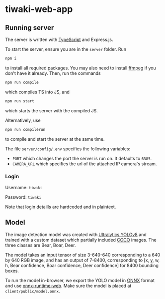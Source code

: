 # tiwaki-web-app

## Running server

The server is written with [TypeScript](https://www.typescriptlang.org/) and Express.js.

To start the server, ensure you are in the `server` folder. Run
```bash
npm i
```
to install all required packages. You may also need to install [ffmpeg](https://www.ffmpeg.org/) if you don't have it already. Then, run the commands
```bash
npm run compile
```
which compiles TS into JS, and
```bash
npm run start
```
which starts the server with the compiled JS.

Alternatively, use
```bash
npm run compilerun
```
to compile and start the server at the same time.

The file `server/config/.env` specifies the following variables:
* `PORT` which changes the port the server is run on. It defaults to `6385`.
* `CAMERA_URL` which specifies the url of the attached IP camera's stream.

### Login

Username: `tiwaki`

Password: `tiwaki`

Note that login detaills are hardcoded and in plaintext.

## Model

The image detection model was created with [Ultralytics YOLOv8](https://ultralytics.com) and trained with a custom dataset which partially included [COCO](https://cocodataset.org/) images. The three classes are Bear, Boar, Deer.

The model takes an input tensor of size 3-640-640 corresponding to a 640 by 640 RGB image, and has an output of 7-8400, corresponding to \[x, y, w, h, Bear confidence, Boar confidence, Deer confidence\] for 8400 bounding boxes.

To run the model in-browser, we export the YOLO model in [ONNX](https://onnx.ai/) format and use [onnx-runtime-web](https://www.npmjs.com/package/onnxruntime-web). Make sure the model is placed at `client/public/model.onnx`.
